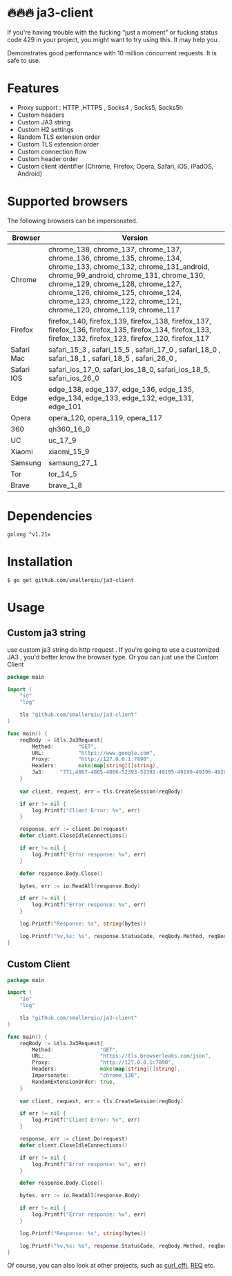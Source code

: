 # 🔥🔥🔥 ja3-client 
If you're having trouble with the fucking “just a moment” or fucking status code 429 in your project, you might want to try using this. It may help you . 

Demonstrates good performance with 10 million concurrent requests. It is safe to use.  
# Features
 - Proxy support : HTTP ,HTTPS , Socks4 , Socks5, Socks5h
 - Custom headers
 - Custom JA3 string
 - Custom H2 settings
 - Random TLS extension order
 - Custom TLS extension order
 - Custom connection flow
 - Custom header order
 - Custom client identifier (Chrome, Firefox, Opera, Safari, iOS, iPadOS, Android)

# Supported browsers

The following browsers can be impersonated.

| Browser    | Version                                                                                                                                                                                                                                                                                                       |
| ---------- | ------------------------------------------------------------------------------------------------------------------------------------------------------------------------------------------------------------------------------------------------------------------------------------------------------------- |
| Chrome     | chrome_138, chrome_137, chrome_137, chrome_136, chrome_135, chrome_134, chrome_133, chrome_132, chrome_131_android, chrome_99_android, chrome_131, chrome_130, chrome_129, chrome_128, chrome_127, chrome_126, chrome_125, chrome_124, chrome_123, chrome_122, chrome_121, chrome_120, chrome_119, chrome_117 |
| Firefox    | firefox_140, firefox_139, firefox_138, firefox_137, firefox_136, firefox_135, firefox_134, firefox_133, firefox_132, firefox_123, firefox_120, firefox_117                                                                                                                                                    |
| Safari Mac | safari_15_3 , safari_15_5 , safari_17_0 , safari_18_0 , safari_18_1 , safari_18_5 , safari_26_0 ,                                                                                                                                                                                                             |
| Safari IOS | safari_ios_17_0, safari_ios_18_0, safari_ios_18_5, safari_ios_26_0                                                                                                                                                                                                                                            |
| Edge       | edge_138, edge_137, edge_136, edge_135, edge_134, edge_133, edge_132, edge_131, edge_101                                                                                                                                                                                                                      |
| Opera      | opera_120, opera_119, opera_117                                                                                                                                                                                                                                                                               |
| 360        | qh360_16_0                                                                                                                                                                                                                                                                                                    |
| UC         | uc_17_9                                                                                                                                                                                                                                                                                                       |
| Xiaomi     | xiaomi_15_9                                                                                                                                                                                                                                                                                                   |
| Samsung    | samsung_27_1                                                                                                                                                                                                                                                                                                  |
| Tor        | tor_14_5                                                                                                                                                                                                                                                                                                      |
| Brave      | brave_1_8                                                                                                                                                                                                                                                                                                     |


# Dependencies
```
golang ^v1.21x
```

# Installation
```
$ go get github.com/smallerqiu/ja3-client
```

# Usage

## Custom ja3 string
use custom ja3 string do http request .
If you're going to use a customized JA3 , you'd better know the browser type.  Or you can just use the Custom Client
```go
package main

import (
	"io"
	"log"

	tls "github.com/smallerqiu/ja3-client"
)

func main() {
	reqBody := &tls.Ja3Request{
		Method:        "GET",
		URL:           "https://www.google.com",
		Proxy:         "http://127.0.0.1:7890",
		Headers:       make(map[string][]string),
		Ja3:     "771,4867-4865-4866-52393-52392-49195-49199-49196-49200-49171-49172-156-157-47-53,0-23-65281-10-11-35-16-5-13-18-51-45-43-27-17513-21,29-23-24,0",
	}
	
	var client, request, err = tls.CreateSession(reqBody)

	if err != nil {
		log.Printf("Client Error: %v", err)
	}

	response, err := client.Do(request)
	defer client.CloseIdleConnections()

	if err != nil {
		log.Printf("Error response: %v", err)
	}

	defer response.Body.Close()

	bytes, err := io.ReadAll(response.Body)

	if err != nil {
		log.Printf("Error response: %v", err)
	}

	log.Printf("Response: %s", string(bytes))

	log.Printf("%v,%s: %s", response.StatusCode, reqBody.Method, reqBody.URL)
}
```

## Custom Client

```go
package main

import (
	"io"
	"log"

	tls "github.com/smallerqiu/ja3-client"
)

func main() {
	reqBody := &tls.Ja3Request{
		Method:               "GET",
		URL:                  "https://tls.browserleaks.com/json",
		Proxy:                "http://127.0.0.1:7890",
		Headers:              make(map[string][]string),
		Impersonate:          "chrome_136",
		RandomExtensionOrder: true,
	}
	
	var client, request, err = tls.CreateSession(reqBody)

	if err != nil {
		log.Printf("Client Error: %v", err)
	}

	response, err := client.Do(request)
	defer client.CloseIdleConnections()

	if err != nil {
		log.Printf("Error response: %v", err)
	}

	defer response.Body.Close()

	bytes, err := io.ReadAll(response.Body)

	if err != nil {
		log.Printf("Error response: %v", err)
	}

	log.Printf("Response: %s", string(bytes))

	log.Printf("%v,%s: %s", response.StatusCode, reqBody.Method, reqBody.URL)
}

```
 Of course, you can also look at other projects, such as [curl_cffi](https://github.com/lexiforest/curl_cffi), [REQ](https://github.com/imroc/req) etc.
